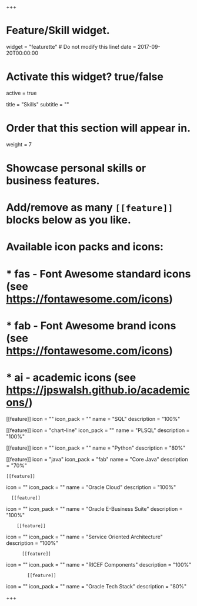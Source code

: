 +++
# Feature/Skill widget.
widget = "featurette"  # Do not modify this line!
date = 2017-09-20T00:00:00

# Activate this widget? true/false
active = true

title = "Skills"
subtitle = ""

# Order that this section will appear in.
weight = 7

# Showcase personal skills or business features.
# 
# Add/remove as many `[[feature]]` blocks below as you like.
# 
# Available icon packs and icons:
# * fas - Font Awesome standard icons (see https://fontawesome.com/icons)
# * fab - Font Awesome brand icons (see https://fontawesome.com/icons)
# * ai - academic icons (see https://jpswalsh.github.io/academicons/)

[[feature]]
  icon = ""
  icon_pack = ""
  name = "SQL"
  description = "100%"
  
[[feature]]
  icon = "chart-line"
  icon_pack = ""
  name = "PLSQL"
  description = "100%"  
  
[[feature]]
  icon = ""
  icon_pack = ""
  name = "Python"
  description = "80%"
  
  [[feature]]
  icon = "java"
  icon_pack = "fab"
  name = "Core Java"
  description = "70%"
  
    [[feature]]
  icon = ""
  icon_pack = ""
  name = "Oracle Cloud"
  description = "100%"
  
      [[feature]]
  icon = ""
  icon_pack = ""
  name = "Oracle E-Business Suite"
  description = "100%"
  
        [[feature]]
  icon = ""
  icon_pack = ""
  name = "Service Oriented Architecture"
  description = "100%"
  
          [[feature]]
  icon = ""
  icon_pack = ""
  name = "RICEF Components"
  description = "100%"
  
            [[feature]]
  icon = ""
  icon_pack = ""
  name = "Oracle Tech Stack"
  description = "80%"



+++

